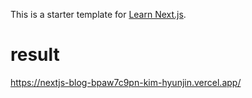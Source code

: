 This is a starter template for [Learn Next.js](https://nextjs.org/learn).

# result
https://nextjs-blog-bpaw7c9pn-kim-hyunjin.vercel.app/
